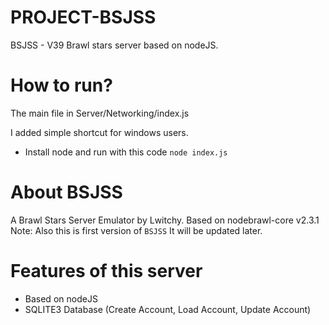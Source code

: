 # PROJECT-BSJSS
 BSJSS - V39 Brawl stars server based on nodeJS.

# How to run?
 The main file in Server/Networking/index.js
 
 I added simple shortcut for windows users.
 
 - Install node and run with this code `node index.js`
 
# About BSJSS
 A Brawl Stars Server Emulator by Lwitchy. Based on nodebrawl-core v2.3.1
 Note: Also this is first version of `BSJSS` It will be updated later.

# Features of this server
- Based on nodeJS
- SQLITE3 Database (Create Account, Load Account, Update Account)
